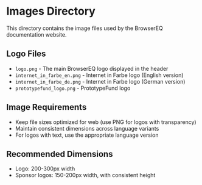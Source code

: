 # Images Directory

This directory contains the image files used by the BrowserEQ documentation website.

## Logo Files

- `logo.png` - The main BrowserEQ logo displayed in the header
- `internet_in_farbe_en.png` - Internet in Farbe logo (English version)
- `internet_in_farbe_de.png` - Internet in Farbe logo (German version)
- `prototypefund_logo.png` - PrototypeFund logo

## Image Requirements

- Keep file sizes optimized for web (use PNG for logos with transparency)
- Maintain consistent dimensions across language variants
- For logos with text, use the appropriate language version

## Recommended Dimensions

- Logo: 200-300px width
- Sponsor logos: 150-200px width, with consistent height
